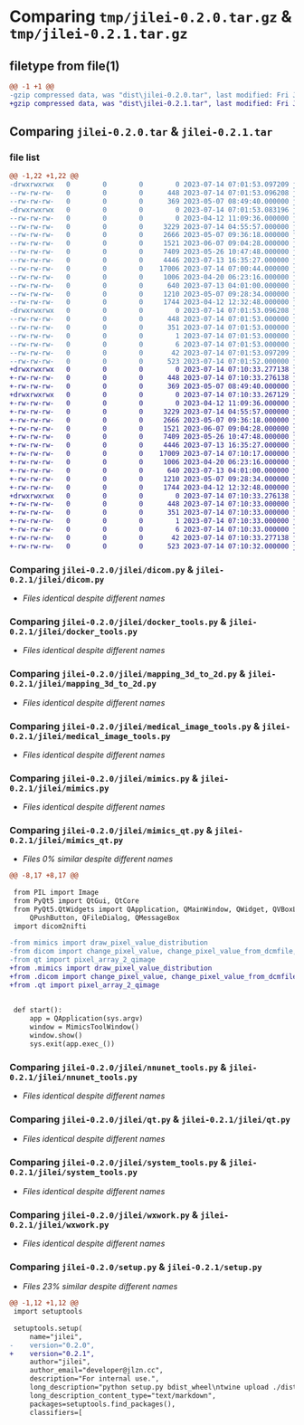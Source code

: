 # Comparing `tmp/jilei-0.2.0.tar.gz` & `tmp/jilei-0.2.1.tar.gz`

## filetype from file(1)

```diff
@@ -1 +1 @@
-gzip compressed data, was "dist\jilei-0.2.0.tar", last modified: Fri Jul 14 07:01:53 2023, max compression
+gzip compressed data, was "dist\jilei-0.2.1.tar", last modified: Fri Jul 14 07:10:33 2023, max compression
```

## Comparing `jilei-0.2.0.tar` & `jilei-0.2.1.tar`

### file list

```diff
@@ -1,22 +1,22 @@
-drwxrwxrwx   0        0        0        0 2023-07-14 07:01:53.097209 jilei-0.2.0/
--rw-rw-rw-   0        0        0      448 2023-07-14 07:01:53.096208 jilei-0.2.0/PKG-INFO
--rw-rw-rw-   0        0        0      369 2023-05-07 08:49:40.000000 jilei-0.2.0/README.md
-drwxrwxrwx   0        0        0        0 2023-07-14 07:01:53.083196 jilei-0.2.0/jilei/
--rw-rw-rw-   0        0        0        0 2023-04-12 11:09:36.000000 jilei-0.2.0/jilei/__init__.py
--rw-rw-rw-   0        0        0     3229 2023-07-14 04:55:57.000000 jilei-0.2.0/jilei/dicom.py
--rw-rw-rw-   0        0        0     2666 2023-05-07 09:36:18.000000 jilei-0.2.0/jilei/docker_tools.py
--rw-rw-rw-   0        0        0     1521 2023-06-07 09:04:28.000000 jilei-0.2.0/jilei/mapping_3d_to_2d.py
--rw-rw-rw-   0        0        0     7409 2023-05-26 10:47:48.000000 jilei-0.2.0/jilei/medical_image_tools.py
--rw-rw-rw-   0        0        0     4446 2023-07-13 16:35:27.000000 jilei-0.2.0/jilei/mimics.py
--rw-rw-rw-   0        0        0    17006 2023-07-14 07:00:44.000000 jilei-0.2.0/jilei/mimics_qt.py
--rw-rw-rw-   0        0        0     1006 2023-04-20 06:23:16.000000 jilei-0.2.0/jilei/nnunet_tools.py
--rw-rw-rw-   0        0        0      640 2023-07-13 04:01:00.000000 jilei-0.2.0/jilei/qt.py
--rw-rw-rw-   0        0        0     1210 2023-05-07 09:28:34.000000 jilei-0.2.0/jilei/system_tools.py
--rw-rw-rw-   0        0        0     1744 2023-04-12 12:32:48.000000 jilei-0.2.0/jilei/wxwork.py
-drwxrwxrwx   0        0        0        0 2023-07-14 07:01:53.096208 jilei-0.2.0/jilei.egg-info/
--rw-rw-rw-   0        0        0      448 2023-07-14 07:01:53.000000 jilei-0.2.0/jilei.egg-info/PKG-INFO
--rw-rw-rw-   0        0        0      351 2023-07-14 07:01:53.000000 jilei-0.2.0/jilei.egg-info/SOURCES.txt
--rw-rw-rw-   0        0        0        1 2023-07-14 07:01:53.000000 jilei-0.2.0/jilei.egg-info/dependency_links.txt
--rw-rw-rw-   0        0        0        6 2023-07-14 07:01:53.000000 jilei-0.2.0/jilei.egg-info/top_level.txt
--rw-rw-rw-   0        0        0       42 2023-07-14 07:01:53.097209 jilei-0.2.0/setup.cfg
--rw-rw-rw-   0        0        0      523 2023-07-14 07:01:52.000000 jilei-0.2.0/setup.py
+drwxrwxrwx   0        0        0        0 2023-07-14 07:10:33.277138 jilei-0.2.1/
+-rw-rw-rw-   0        0        0      448 2023-07-14 07:10:33.276138 jilei-0.2.1/PKG-INFO
+-rw-rw-rw-   0        0        0      369 2023-05-07 08:49:40.000000 jilei-0.2.1/README.md
+drwxrwxrwx   0        0        0        0 2023-07-14 07:10:33.267129 jilei-0.2.1/jilei/
+-rw-rw-rw-   0        0        0        0 2023-04-12 11:09:36.000000 jilei-0.2.1/jilei/__init__.py
+-rw-rw-rw-   0        0        0     3229 2023-07-14 04:55:57.000000 jilei-0.2.1/jilei/dicom.py
+-rw-rw-rw-   0        0        0     2666 2023-05-07 09:36:18.000000 jilei-0.2.1/jilei/docker_tools.py
+-rw-rw-rw-   0        0        0     1521 2023-06-07 09:04:28.000000 jilei-0.2.1/jilei/mapping_3d_to_2d.py
+-rw-rw-rw-   0        0        0     7409 2023-05-26 10:47:48.000000 jilei-0.2.1/jilei/medical_image_tools.py
+-rw-rw-rw-   0        0        0     4446 2023-07-13 16:35:27.000000 jilei-0.2.1/jilei/mimics.py
+-rw-rw-rw-   0        0        0    17009 2023-07-14 07:10:17.000000 jilei-0.2.1/jilei/mimics_qt.py
+-rw-rw-rw-   0        0        0     1006 2023-04-20 06:23:16.000000 jilei-0.2.1/jilei/nnunet_tools.py
+-rw-rw-rw-   0        0        0      640 2023-07-13 04:01:00.000000 jilei-0.2.1/jilei/qt.py
+-rw-rw-rw-   0        0        0     1210 2023-05-07 09:28:34.000000 jilei-0.2.1/jilei/system_tools.py
+-rw-rw-rw-   0        0        0     1744 2023-04-12 12:32:48.000000 jilei-0.2.1/jilei/wxwork.py
+drwxrwxrwx   0        0        0        0 2023-07-14 07:10:33.276138 jilei-0.2.1/jilei.egg-info/
+-rw-rw-rw-   0        0        0      448 2023-07-14 07:10:33.000000 jilei-0.2.1/jilei.egg-info/PKG-INFO
+-rw-rw-rw-   0        0        0      351 2023-07-14 07:10:33.000000 jilei-0.2.1/jilei.egg-info/SOURCES.txt
+-rw-rw-rw-   0        0        0        1 2023-07-14 07:10:33.000000 jilei-0.2.1/jilei.egg-info/dependency_links.txt
+-rw-rw-rw-   0        0        0        6 2023-07-14 07:10:33.000000 jilei-0.2.1/jilei.egg-info/top_level.txt
+-rw-rw-rw-   0        0        0       42 2023-07-14 07:10:33.277138 jilei-0.2.1/setup.cfg
+-rw-rw-rw-   0        0        0      523 2023-07-14 07:10:32.000000 jilei-0.2.1/setup.py
```

### Comparing `jilei-0.2.0/jilei/dicom.py` & `jilei-0.2.1/jilei/dicom.py`

 * *Files identical despite different names*

### Comparing `jilei-0.2.0/jilei/docker_tools.py` & `jilei-0.2.1/jilei/docker_tools.py`

 * *Files identical despite different names*

### Comparing `jilei-0.2.0/jilei/mapping_3d_to_2d.py` & `jilei-0.2.1/jilei/mapping_3d_to_2d.py`

 * *Files identical despite different names*

### Comparing `jilei-0.2.0/jilei/medical_image_tools.py` & `jilei-0.2.1/jilei/medical_image_tools.py`

 * *Files identical despite different names*

### Comparing `jilei-0.2.0/jilei/mimics.py` & `jilei-0.2.1/jilei/mimics.py`

 * *Files identical despite different names*

### Comparing `jilei-0.2.0/jilei/mimics_qt.py` & `jilei-0.2.1/jilei/mimics_qt.py`

 * *Files 0% similar despite different names*

```diff
@@ -8,17 +8,17 @@
 
 from PIL import Image
 from PyQt5 import QtGui, QtCore
 from PyQt5.QtWidgets import QApplication, QMainWindow, QWidget, QVBoxLayout, QHBoxLayout, QLabel, QLineEdit, \
     QPushButton, QFileDialog, QMessageBox
 import dicom2nifti
 
-from mimics import draw_pixel_value_distribution
-from dicom import change_pixel_value, change_pixel_value_from_dcmfile, get_dicoms, dicoms_to_nii
-from qt import pixel_array_2_qimage
+from .mimics import draw_pixel_value_distribution
+from .dicom import change_pixel_value, change_pixel_value_from_dcmfile, get_dicoms, dicoms_to_nii
+from .qt import pixel_array_2_qimage
 
 
 def start():
     app = QApplication(sys.argv)
     window = MimicsToolWindow()
     window.show()
     sys.exit(app.exec_())
```

### Comparing `jilei-0.2.0/jilei/nnunet_tools.py` & `jilei-0.2.1/jilei/nnunet_tools.py`

 * *Files identical despite different names*

### Comparing `jilei-0.2.0/jilei/qt.py` & `jilei-0.2.1/jilei/qt.py`

 * *Files identical despite different names*

### Comparing `jilei-0.2.0/jilei/system_tools.py` & `jilei-0.2.1/jilei/system_tools.py`

 * *Files identical despite different names*

### Comparing `jilei-0.2.0/jilei/wxwork.py` & `jilei-0.2.1/jilei/wxwork.py`

 * *Files identical despite different names*

### Comparing `jilei-0.2.0/setup.py` & `jilei-0.2.1/setup.py`

 * *Files 23% similar despite different names*

```diff
@@ -1,12 +1,12 @@
 import setuptools
 
 setuptools.setup(
     name="jilei",
-    version="0.2.0",
+    version="0.2.1",
     author="jilei",
     author_email="developer@jlzn.cc",
     description="For internal use.",
     long_description="python setup.py bdist_wheel\ntwine upload ./dist/*",
     long_description_content_type="text/markdown",
     packages=setuptools.find_packages(),
     classifiers=[
```

